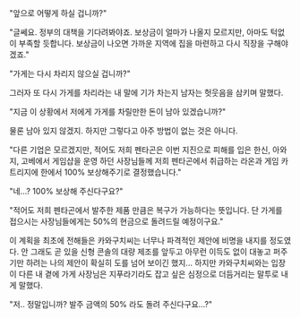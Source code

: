"앞으로 어떻게 하실 겁니까?" 

"글쎄요. 정부의 대책을 기다려봐야죠. 보상금이 얼마가 나올지 모르지만, 아마도 턱없이 부족할 듯합니다. 보상금이 나오면 가까운 지역에 집을 마련하고 다시 직장을 구해야 겠죠." 

"가게는 다시 차리지 않으실 겁니까?" 

그러자 또 다시 가게를 차리라는 내 말에 기가 차는지 남자는 헛웃음을 삼키며 말했다. 

"지금 이 상황에서 저에게 가게를 차릴만한 돈이 남아 있겠습니까?" 

물론 남아 있지 않겠지. 하지만 그렇다고 아주 방법이 없는 것은 아니다. 

"다른 기업은 모르겠지만, 적어도 저희 펜타곤은 이번 지진으로 피해를 입은 한신, 아와지, 고베에서 게임샵을 운영 하던 사장님들께 저희 펜타곤에서 취급하는 라온과 게임 카트리지에 한에서 100% 보상해주기로 결정했습니다." 

"네...? 100% 보상해 주신다구요?" 

"적어도 저희 펜타곤에서 발주한 제품 만큼은 복구가 가능하다는 뜻입니다. 단 가게를 접으시는 사장님들에게는 50%의 현금으로 돌려드릴 예정이구요." 

이 계획을 최초에 전해들은 카와구치씨는 너무나 파격적인 제안에 비명을 내지를 정도였다. 
안 그래도 곧 있을 신형 콘솔의 대량 제조를 앞두고 아무런 이득도 없이 대놓고 퍼주기만 하려는 나의 제안이 확실히 도를 넘어 보이긴 했지... 
하지만 카와구치씨와는 입장이 다른 내 곁에 가게 사장님은 지푸라기라도 잡고 싶은 심정으로 더듬거리는 말투로 내게 말했다. 

"저.. 정말입니까? 발주 금액의 50% 라도 돌려 주신다구요...?" 